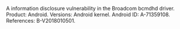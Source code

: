 A information disclosure vulnerability in the Broadcom bcmdhd driver. Product: Android. Versions: Android kernel. Android ID: A-71359108. References: B-V2018010501.
